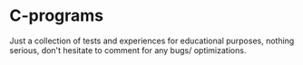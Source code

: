 # C-programs
Just a collection of tests and experiences for educational purposes, nothing serious, don't hesitate to comment for any bugs/ optimizations.
